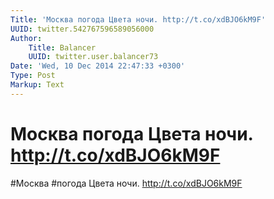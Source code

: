 ```yaml
---
Title: 'Москва погода Цвета ночи. http://t.co/xdBJO6kM9F'
UUID: twitter.542767596589056000
Author:
    Title: Balancer
    UUID: twitter.user.balancer73
Date: 'Wed, 10 Dec 2014 22:47:33 +0300'
Type: Post
Markup: Text
---
```


# Москва погода Цвета ночи. http://t.co/xdBJO6kM9F

#Москва #погода
Цвета ночи. http://t.co/xdBJO6kM9F